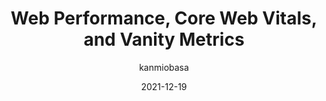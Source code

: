 ---
author: kanmiobasa
date: 2021-12-19
permalink: false
publisher: perfplanet
tags:
  - performance
  - web-vitals
  - metrics
target_url: https://calendar.perfplanet.com/2021/web-performance-core-web-vitals-and-vanity-metrics/
title: Web Performance, Core Web Vitals, and Vanity Metrics
---